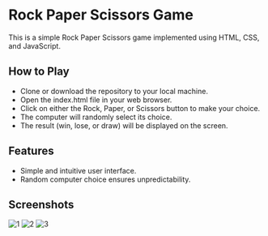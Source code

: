 # Rock Paper Scissors Game

This is a simple Rock Paper Scissors game implemented using HTML, CSS, and JavaScript.

## How to Play

- Clone or download the repository to your local machine.
- Open the index.html file in your web browser.
- Click on either the Rock, Paper, or Scissors button to make your choice.
- The computer will randomly select its choice.
- The result (win, lose, or draw) will be displayed on the screen.

## Features

- Simple and intuitive user interface.
- Random computer choice ensures unpredictability.

## Screenshots

![1](https://github.com/Afnaan-Ahmed/Web-Development-Projects/assets/86115809/56bc04d5-55e6-4302-bd90-8b8a41abb2fd)
![2](https://github.com/Afnaan-Ahmed/Web-Development-Projects/assets/86115809/5731aee2-80ff-4b9b-ad76-5cfdfadb9514)
![3](https://github.com/Afnaan-Ahmed/Web-Development-Projects/assets/86115809/76fa0451-1b7c-43dd-81db-780be62af6a1)

